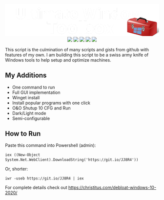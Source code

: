 <!-- # ⠀⠀⠀⠀⠀⠀⠀⠀⠀⠀⠀⠀⠀⠀⠀⠀⠀⠀⠀⠀⠀⠀⠀⠀⠀⠀⠀⠀⠀⠀⠀⠀⠀⠀⠀⠀⠀⠀⠀⠀⠀⠀⠀⠀⠀⠀⠀⠀⠀Ultimate Windows Toolbox !-->
<p align=center>
    <img src="uwtw.png">
    <img src="https://img.shields.io/badge/Powershell-blue?logo=Powershell&logoColor=white"> <img src="https://img.shields.io/badge/Windows_10-blue?logo=Windows&logoColor=white"> <img src="https://img.shields.io/badge/GitHub-black?logo=Github&logoColor=white"> <img src="https://img.shields.io/badge/Terminal-black?logo=Windows+Terminal&logoColor=white"> <img src="https://img.shields.io/badge/Tested-darkblue?logo=VirtualBox&logoColor=white">
</p>
This script is the culmination of many scripts and gists from github with features of my own. I am building this script to be a swiss army knife of Windows tools to help setup and optimize machines.

## My Additions
- One command to run
- Full GUI implementation
- Winget install
- Install popular programs with one click
- O&O Shutup 10 CFG and Run
- Dark/Light mode
- Semi-configurable

## How to Run
Paste this command into Powershell (admin):
```
iex ((New-Object System.Net.WebClient).DownloadString('https://git.io/JJ8R4'))
```
Or, shorter:
```
iwr -useb https://git.io/JJ8R4 | iex
```

For complete details check out https://christitus.com/debloat-windows-10-2020/
